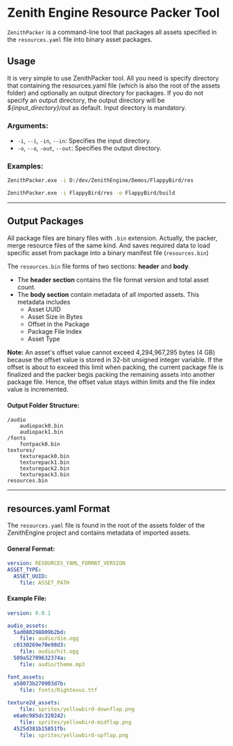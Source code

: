 # Zenith Engine Resource Packer Tool
`ZenithPacker` is a command-line tool that packages all assets specified in the `resources.yaml` file into binary asset packages.

## Usage
It is very simple to use ZenithPacker tool. All you need is specify directory that containing the resources.yaml file (which is also the root of the assets folder) and optionally an output directory for packages. If you do not specify an output directory, the output directory will be _${input_directory}/out_ as default. Input directory is mandatory.

### Arguments:
* `-i`, `--i`, `-in`, `--in`: Specifies the input directory.
* `-o`, `--o`, `-out`, `--out`: Specifies the output directory.

### Examples:
```bash
ZenithPacker.exe -i D:/dev/ZenithEngine/Demos/FlappyBird/res
```
```bash
ZenithPacker.exe -i FlappyBird/res -o FlappyBird/build
```

---

## Output Packages
All package files are binary files with `.bin` extension. Actually, the packer, merge resource files of the same kind. And saves required data to load specific asset from package into a binary manifest file (`resources.bin`)

The `resources.bin` file forms of two sections: **header** and **body**.
* The **header section** contains the file format version and total asset count. 
* The **body section** contain metadata of all imported assets. This metadata includes
  *  Asset UUID
  *  Asset Size in Bytes
  *  Offset in the Package
  *  Package File Index
  *  Asset Type

**Note:** An asset's offset value cannot exceed 4,294,967,295 bytes (4 GB) because the offset value is stored in 32-bit unsigned integer variable. If the offset is about to exceed this limit when packing, the current package file is finalized and the packer begis packing the remaining assets into another package file. Hence, the offset value stays within limits and the file index value is incremented.

#### Output Folder Structure:
```
/audio
    audiopack0.bin
    audiopack1.bin
/fonts
    fontpack0.bin
textures/
    texturepack0.bin
    texturepack1.bin
    texturepack2.bin
    texturepack3.bin
resources.bin
```

---

## resources.yaml Format
The `resources.yaml` file is found in the root of the assets folder of the ZenithEngine project and contains metadata of imported assets.

#### General Format:
``` yaml
version: RESOURCES_YAML_FORMAT_VERSION
ASSET_TYPE:
  ASSET_UUID:
    file: ASSET_PATH
```
#### Example File:
```yaml
version: 0.0.1

audio_assets:
  5ad080298809b2bd:
    file: audio/die.ogg
  c0130269e70e98d3:
    file: audio/hit.ogg
  509a52709632374a:
    file: audio/theme.mp3

font_assets:
  a58073b270903d7b:
    file: fonts/Righteous.ttf
    
texture2d_assets:
    file: sprites/yellowbird-downflap.png
  e6a0c985dc320242:
    file: sprites/yellowbird-midflap.png
  4525d381b15851fb:
    file: sprites/yellowbird-upflap.png
        
```
